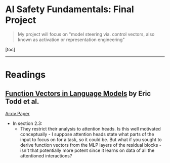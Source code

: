 # AI Safety Fundamentals: Final Project

> My project will focus on "model steering via. control vectors, also known as activation or representation engineering"

[toc]

------

# Readings

## [Function Vectors in Language Models](https://functions.baulab.info) by Eric Todd et al.

[Arxiv Paper](https://arxiv.org/pdf/2310.15213.pdf)

- In section 2.3:
  - They restrict their analysis to attention heads. Is this well motivated conceptually - I suppose attention heads state what parts of the input to focus on for a task, so it could be. But what if you sought to derive function vectors from the MLP layers of the residual blocks - isn't that potentially more potent since it learns on data of all the attentioned interactions?